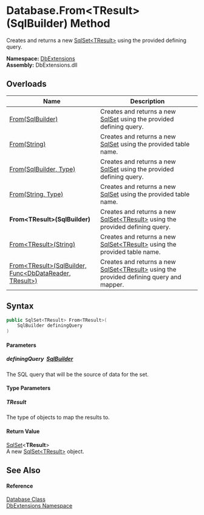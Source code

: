 Database.From&lt;TResult>(SqlBuilder) Method
============================================
Creates and returns a new [SqlSet&lt;TResult>][1] using the provided defining query.
  
**Namespace:** [DbExtensions][2]  
**Assembly:** DbExtensions.dll

Overloads
---------

| Name                                                              | Description                                                                                     |
| ----------------------------------------------------------------- | ----------------------------------------------------------------------------------------------- |
| [From(SqlBuilder)][3]                                             | Creates and returns a new [SqlSet][4] using the provided defining query.                        |
| [From(String)][5]                                                 | Creates and returns a new [SqlSet][4] using the provided table name.                            |
| [From(SqlBuilder, Type)][6]                                       | Creates and returns a new [SqlSet][4] using the provided defining query.                        |
| [From(String, Type)][7]                                           | Creates and returns a new [SqlSet][4] using the provided table name.                            |
| **From&lt;TResult>(SqlBuilder)**                                  | Creates and returns a new [SqlSet&lt;TResult>][1] using the provided defining query.            |
| [From&lt;TResult>(String)][8]                                     | Creates and returns a new [SqlSet&lt;TResult>][1] using the provided table name.                |
| [From&lt;TResult>(SqlBuilder, Func&lt;DbDataReader, TResult>)][9] | Creates and returns a new [SqlSet&lt;TResult>][1] using the provided defining query and mapper. |


Syntax
------

```csharp
public SqlSet<TResult> From<TResult>(
	SqlBuilder definingQuery
)

```

#### Parameters

##### *definingQuery*  [SqlBuilder][10]
The SQL query that will be the source of data for the set.

#### Type Parameters

##### *TResult*
The type of objects to map the results to.

#### Return Value
[SqlSet][1]&lt;**TResult**>  
A new [SqlSet&lt;TResult>][1] object.

See Also
--------

#### Reference
[Database Class][11]  
[DbExtensions Namespace][2]  

[1]: ../SqlSet_1/README.md
[2]: ../README.md
[3]: From.md
[4]: ../SqlSet/README.md
[5]: From_2.md
[6]: From_1.md
[7]: From_3.md
[8]: From__1_2.md
[9]: From__1_1.md
[10]: ../SqlBuilder/README.md
[11]: README.md